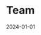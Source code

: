 ---
title: Team
date: 2024-01-01
type: landing

sections:
  - block: people
    content:
      title: Das CompPhil²MMAE-Team
      # Choose which groups/teams of users to display.
      #   Edit `user_groups` in each user's profile to add them to one or more of these groups.
      user_groups:
          - Team
          # - Leitung # Chair | Principal Investigators
          # - Akademische Mitarbeiter:innen # Researchers
          # - Assistenz in Forschung, Lehre & Verwaltung  # Administration
          # - Doktorand:innen # Grad Students
          - Assoziierte 
          - Gäste # Visitors
          - Alumni
      sort_by: Params.last_name
      sort_ascending: true
    design:
      show_interests: true
      show_role: true
      show_social: true
---